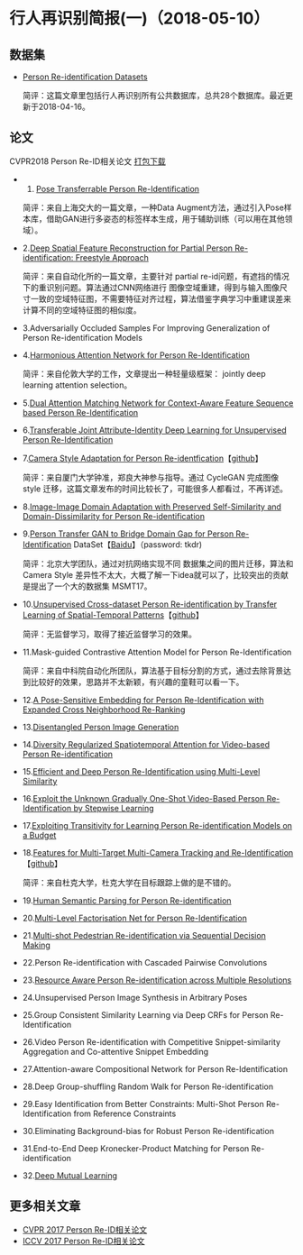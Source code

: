 行人再识别简报(一)（2018-05-10）
=====

数据集
----
* [Person Re-identification Datasets](http://robustsystems.coe.neu.edu/sites/robustsystems.coe.neu.edu/files/systems/projectpages/reiddataset.html)
  
  简评：这篇文章里包括行人再识别所有公共数据库，总共28个数据库。最近更新于2018-04-16。
  
论文
-----
CVPR2018 Person Re-ID相关论文 [打包下载](https://pan.baidu.com/s/1JUdVwbK_K7yngbF-pYb4xQ)
* 1. [Pose Transferrable Person Re-Identification](https://pan.baidu.com/s/1nwFetDZ)
  
  简评：来自上海交大的一篇文章，一种Data Augment方法，通过引入Pose样本库，借助GAN进行多姿态的标签样本生成，用于辅助训练（可以用在其他领域）。
* 2.[Deep Spatial Feature Reconstruction for Partial Person Re-identification: Freestyle Approach](https://arxiv.org/abs/1801.00881)
  
  简评：来自自动化所的一篇文章，主要针对 partial re-id问题，有遮挡的情况下的重识别问题。算法通过CNN网络进行 图像空域重建，得到与输入图像尺寸一致的空域特征图，不需要特征对齐过程，算法借鉴字典学习中重建误差来计算不同的空域特征图的相似度。
* 3.Adversarially Occluded Samples For Improving Generalization of Person Re-identification Models
* 4.[Harmonious Attention Network for Person Re-Identification](https://arxiv.org/abs/1802.08122)
   
   简评：来自伦敦大学的工作，文章提出一种轻量级框架： jointly deep learning attention selection。
* 5.[Dual Attention Matching Network for Context-Aware Feature Sequence based Person Re-Identification](https://arxiv.org/abs/1803.09937)
* 6.[Transferable Joint Attribute-Identity Deep Learning for Unsupervised Person Re-Identification](https://arxiv.org/abs/1803.09786)
* 7.[Camera Style Adaptation for Person Re-identfication](https://arxiv.org/abs/1711.10295v1)【[github](https://github.com/zhunzhong07/CamStyle)】
  
  简评：来自厦门大学钟准，郑良大神参与指导。通过 CycleGAN 完成图像 style 迁移，这篇文章发布的时间比较长了，可能很多人都看过，不再详述。
* 8.[Image-Image Domain Adaptation with Preserved Self-Similarity and Domain-Dissimilarity for Person Re-identification](https://arxiv.org/abs/1711.07027)
* 9.[Person Transfer GAN to Bridge Domain Gap for Person Re-Identification](https://arxiv.org/abs/1711.08565)
    DataSet【[Baidu](https://pan.baidu.com/share/init?surl=tNZdIpT_054ST8syYW1gzw)】（password: tkdr)

  简评：北京大学团队，通过对抗网络实现不同 数据集之间的图片迁移，算法和 Camera Style 差异性不太大，大概了解一下idea就可以了，比较突出的贡献是提出了一个大的数据集 MSMT17。
* 10.[Unsupervised Cross-dataset Person Re-identification by Transfer Learning of Spatial-Temporal Patterns](https://arxiv.org/abs/1803.07293)【[github](https://github.com/ahangchen/TFusion)】

  简评：无监督学习，取得了接近监督学习的效果。
* 11.Mask-guided Contrastive Attention Model for Person Re-Identification
  
  简评：来自中科院自动化所团队，算法基于目标分割的方式，通过去除背景达到比较好的效果，思路并不太新颖，有兴趣的童鞋可以看一下。
* 12.[A Pose-Sensitive Embedding for Person Re-Identification with Expanded Cross Neighborhood Re-Ranking](https://arxiv.org/abs/1711.10378)
* 13.[Disentangled Person Image Generation](https://arxiv.org/abs/1712.02621)
* 14.[Diversity Regularized Spatiotemporal Attention for Video-based Person Re-identification](https://arxiv.org/abs/1803.09882)
* 15.[Efficient and Deep Person Re-Identification using Multi-Level Similarity](https://arxiv.org/abs/1803.11353)
* 16.[Exploit the Unknown Gradually One-Shot Video-Based Person Re-Identification by Stepwise Learning](http://xuanyidong.com/publication/cvpr-2018-reid/)
* 17.[Exploiting Transitivity for Learning Person Re-identification Models on a Budget](https://core.ac.uk/display/53854596)
* 18.[Features for Multi-Target Multi-Camera Tracking and Re-Identification](https://arxiv.org/abs/1803.10859)【[github](https://github.com/yoon28/SCT4DukeMTMC)】
  
  简评：来自杜克大学，杜克大学在目标跟踪上做的是不错的。
* 19.[Human Semantic Parsing for Person Re-identification](https://arxiv.org/abs/1804.00216)
* 20.[Multi-Level Factorisation Net for Person Re-Identification](https://arxiv.org/abs/1803.09132)
* 21.[Multi-shot Pedestrian Re-identification via Sequential Decision Making](https://arxiv.org/abs/1712.07257)
* 22.Person Re-identification with Cascaded Pairwise Convolutions
* 23.[Resource Aware Person Re-identification across Multiple Resolutions](http://home.bharathh.info/pubs/pdfs/WangCVPR2018b.pdf)
* 24.Unsupervised Person Image Synthesis in Arbitrary Poses
* 25.Group Consistent Similarity Learning via Deep CRFs for Person Re-Identification
* 26.Video Person Re-identification with Competitive Snippet-similarity Aggregation and Co-attentive Snippet Embedding
* 27.Attention-aware Compositional Network for Person Re-Identification
* 28.Deep Group-shuffling Random Walk for Person Re-identification
* 29.Easy Identification from Better Constraints: Multi-Shot Person Re-Identification from Reference Constraints
* 30.Eliminating Background-bias for Robust Person Re-identification
* 31.End-to-End Deep Kronecker-Product Matching for Person Re-identification
* 32.[Deep Mutual Learning](https://arxiv.org/abs/1706.00384)
  
 更多相关文章
 -------
 * [CVPR 2017 Person Re-ID相关论文](https://zhuanlan.zhihu.com/p/29053615)
 * [ICCV 2017 Person Re-ID相关论文](https://zhuanlan.zhihu.com/p/29102474)
 
	
 
  

